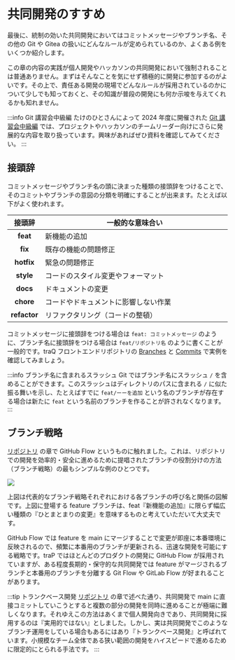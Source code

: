# 共同開発のすすめ

最後に、統制の効いた共同開発においてはコミットメッセージやブランチ名、その他の Git や Gitea の扱いにどんなルールが定められているのか、よくある例をいくつか紹介します。

この章の内容の実践が個人開発やハッカソンの共同開発において強制されることは普通ありません。まずはそんなことを気にせず積極的に開発に参加するのがよいです。その上で、責任ある開発の現場でどんなルールが採用されているのかについて少しでも知っておくと、その知識が普段の開発にも何か示唆を与えてくれるかも知れません。

:::info Git 講習会中級編
たけのひとさんによって 2024 年度に開催された [Git 講習会中級編](https://q.trap.jp/files/151ef5c6-000e-4477-b767-07cf44fda757) では、プロジェクトやハッカソンのチームリーダー向けにさらに発展的な内容を取り扱っています。興味があればぜひ資料を確認してみてください。
:::

## 接頭辞

コミットメッセージやブランチ名の頭に決まった種類の接頭辞をつけることで、そのコミットやブランチの意図の分類を明確にすることが出来ます。たとえば以下がよく使われます。

<table style="width: 100%; border-collapse: collapse;">
  <thead>
    <tr>
      <th style="width: auto; text-align: center">接頭辞</th>
      <th style="width: 100%;">一般的な意味合い</th>
    </tr>
  </thead>
  <tbody>
    <tr>
      <td style="text-align: center"><strong>feat</strong></td>
      <td>新機能の追加</td>
    </tr>
    <tr>
      <td style="text-align: center"><strong>fix</strong></td>
      <td>既存の機能の問題修正</td>
    </tr>
    <tr>
      <td style="text-align: center"><strong>hotfix</strong></td>
      <td>緊急の問題修正</td>
    </tr>
    <tr>
      <td style="text-align: center"><strong>style</strong></td>
      <td>コードのスタイル変更やフォーマット</td>
    </tr>
    <tr>
      <td style="text-align: center"><strong>docs</strong></td>
      <td>ドキュメントの変更</td>
    </tr>
    <tr>
      <td style="text-align: center"><strong>chore</strong></td>
      <td>コードやドキュメントに影響しない作業</td>
    </tr>
    <tr>
      <td style="text-align: center"><strong>refactor</strong></td>
      <td>リファクタリング（コードの整頓）</td>
    </tr>
  </tbody>
</table>

コミットメッセージに接頭辞をつける場合は `feat: コミットメッセージ` のように、ブランチ名に接頭辞をつける場合は `feat/リポジトリ名` のように書くことが一般的です。traQ フロントエンドリポジトリの [Branches](https://github.com/traPtitech/traQ_S-UI/branches/all) と [Commits](https://github.com/traPtitech/traQ_S-UI/commits/master/) で実例を確認してみましょう。

:::info ブランチ名に含まれるスラッシュ
Git ではブランチ名にスラッシュ `/` を含めることができます。このスラッシュはディレクトリのパスに含まれる `/` に似た振る舞いを示し、たとえばすでに `feat/ーーを追加` という名のブランチが存在する場合は新たに `feat` という名前のブランチを作ることが許されなくなります。
:::

## ブランチ戦略

[リポジトリ](/text/chapter-2/repository.html#リポジトリ-1) の章で GitHub Flow というものに触れました。これは、リポジトリでの開発を効率的・安全に進めるために提唱されたブランチの役割分けの方法（ブランチ戦略）の最もシンプルな例のひとつです。

![](https://md.trap.jp/uploads/upload_9d311d90dec6278a134f25b368c9c0a3.png)

上図は代表的なブランチ戦略それぞれにおける各ブランチの呼び名と関係の図解です。上図に登場する feature ブランチは、feat『新機能の追加』に限らず幅広い種類の『ひとまとまりの変更』を意味するものと考えていただいて大丈夫です。

GitHub Flow では feature を main にマージすることで変更が即座に本番環境に反映されるので、頻繁に本番用のブランチが更新される、迅速な開発を可能にする戦略です。traP ではほとんどのプロダクトの開発に GitHub Flow が採用されていますが、ある程度長期的・保守的な共同開発では feature がマージされるブランチと本番用のブランチを分離する Git Flow や GitLab Flow が好まれることがあります。

:::tip トランクベース開発
[リポジトリ](/text/chapter-2/repository.html) の章で述べた通り、共同開発で main に直接コミットしていこうとすると複数の部分の開発を同時に進めることが極端に難しくなります。それゆえこの方法はあくまで個人開発向きであり、共同開発に採用するのは『実用的ではない』としました。しかし、実は共同開発でこのようなブランチ運用をしている場合もあるにはあり『トランクベース開発』と呼ばれています。小規模なチーム全体である狭い範囲の開発をハイスピードで進めるために限定的にとられる手法です。
:::